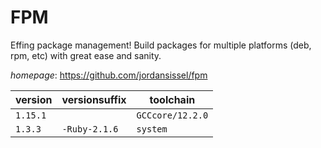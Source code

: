 # FPM

Effing package management! Build packages for multiple platforms (deb, rpm, etc) with great ease  and sanity.

*homepage*: <https://github.com/jordansissel/fpm>

version | versionsuffix | toolchain
--------|---------------|----------
``1.15.1`` |  | ``GCCcore/12.2.0``
``1.3.3`` | ``-Ruby-2.1.6`` | ``system``
